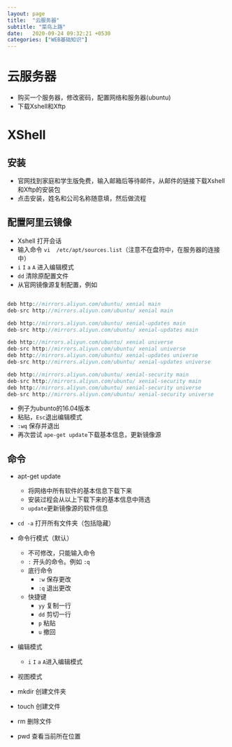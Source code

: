 ```yaml
---
layout: page
title:  "云服务器"
subtitle: "菜鸟上路"
date:   2020-09-24 09:32:21 +0530
categories: ["WEB基础知识"]
---
```


# 云服务器

- 购买一个服务器，修改密码，配置网络和服务器(ubuntu)
- 下载Xshell和Xftp

# XShell

## 安装 
- 官网找到家庭和学生版免费，输入邮箱后等待邮件，从邮件的链接下载Xshell和Xftp的安装包
- 点击安装，姓名和公司名称随意填，然后做流程

## 配置阿里云镜像
- Xshell 打开会话
- 输入命令 ` vi  /etc/apt/sources.list `（注意不在盘符中，在服务器的连接中）
- ` i ` ` I ` ` a ` ` A ` 进入编辑模式
- ` dd ` 清除原配置文件
- 从官网镜像源复制配置，例如
```php

deb http://mirrors.aliyun.com/ubuntu/ xenial main
deb-src http://mirrors.aliyun.com/ubuntu/ xenial main

deb http://mirrors.aliyun.com/ubuntu/ xenial-updates main
deb-src http://mirrors.aliyun.com/ubuntu/ xenial-updates main

deb http://mirrors.aliyun.com/ubuntu/ xenial universe
deb-src http://mirrors.aliyun.com/ubuntu/ xenial universe
deb http://mirrors.aliyun.com/ubuntu/ xenial-updates universe
deb-src http://mirrors.aliyun.com/ubuntu/ xenial-updates universe

deb http://mirrors.aliyun.com/ubuntu/ xenial-security main
deb-src http://mirrors.aliyun.com/ubuntu/ xenial-security main
deb http://mirrors.aliyun.com/ubuntu/ xenial-security universe
deb-src http://mirrors.aliyun.com/ubuntu/ xenial-security universe

```
- 例子为ubunto的16.04版本
- 粘贴，`Esc`退出编辑模式
- ` :wq ` 保存并退出
- 再次尝试 ` ape-get update `下载基本信息，更新镜像源

## 命令
- apt-get update
    - 将网络中所有软件的基本信息下载下来
    - 安装过程会从以上下载下来的基本信息中筛选
    - ` update `更新镜像源的软件信息

- ` cd -a ` 打开所有文件夹（包括隐藏）

- 命令行模式（默认）
    - 不可修改，只能输入命令
    - ` : ` 开头的命令。例如 ` :q `
    - 底行命令
        - ` :w ` 保存更改
        - ` :q ` 退出更改
    - 快捷键
        - ` yy ` 复制一行
        - ` dd ` 剪切一行
        - ` p ` 粘贴
        - ` u ` 撤回
- 编辑模式
    - ` i ` ` I ` ` a ` ` A `进入编辑模式
- 视图模式

- mkdir 创建文件夹
- touch 创建文件
- rm 删除文件
- pwd 查看当前所在位置
